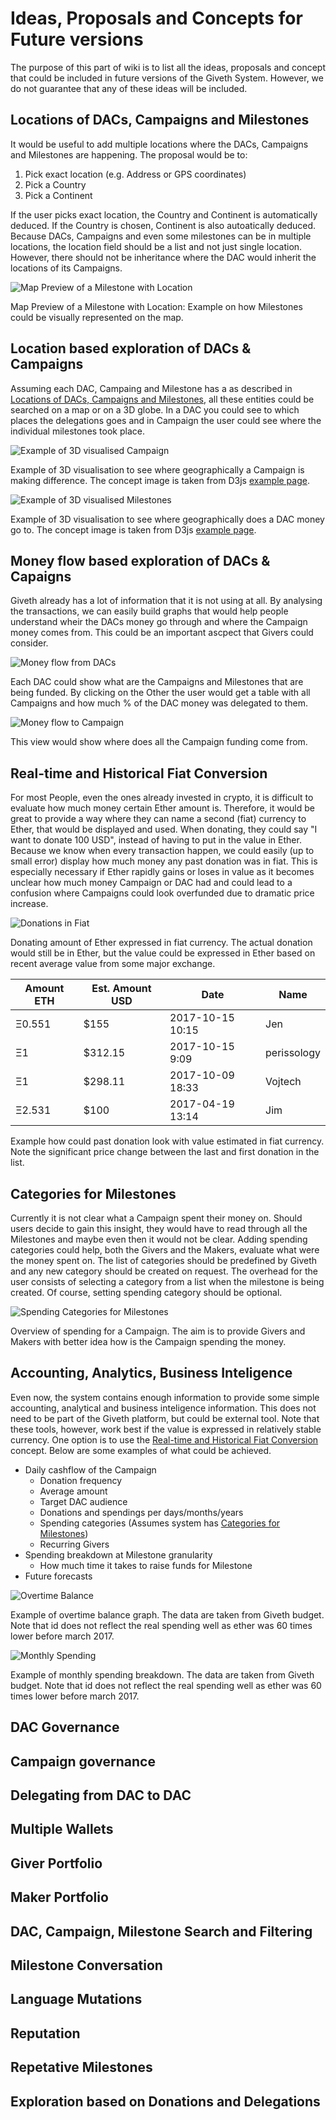 # Ideas, Proposals and Concepts for Future versions

The purpose of this part of wiki is to list all the ideas, proposals and concept that could be included in future versions of the Giveth System. However, we do not guarantee that any of these ideas will be included.

## <a name="future-location">Locations of DACs, Campaigns and Milestones</a>
It would be useful to add multiple locations where the DACs, Campaigns and Milestones are happening. The proposal would be to:

1. Pick exact location (e.g. Address or GPS coordinates)
2. Pick a Country
3. Pick a Continent

If the user picks exact location, the Country and Continent is automatically deduced. If the Country is chosen, Continent is also autoatically deduced. Because DACs, Campaigns and even some milestones can be in multiple locations, the location field should be a list and not just single location. However, there should not be inheritance where the DAC would inherit the locations of its Campaigns.

![Map Preview of a Milestone with Location](../images/future/location.svg)

<a name="fig-location-map">Map Preview of a Milestone with Location</a>: Example on how Milestones could be visually represented on the map.

## <a name="future-location-exploration">Location based exploration of DACs & Campaigns</a>
Assuming each DAC, Campaing and Milestone has a as described in [Locations of DACs, Campaigns and Milestones](#future-location), all these entities could be searched on a map or on a 3D globe. In a DAC you could see to which places the delegations goes and in Campaign the user could see where the individual milestones took place.

![Example of 3D visualised Campaign](../images/future/location-exploration.png)

<a name="fig-location-exploration-campaign">Example of 3D visualisation to see where geographically a Campaign is making difference.</a> The concept image is taken from D3js [example page](https://bl.ocks.org/mbostock/4183330).

![Example of 3D visualised Milestones](../images/future/location-exploration-dac.png)

<a name="fig-location-exploration-dac">Example of 3D visualisation to see where  geographically does a DAC money go to.</a> The concept image is taken from D3js [example page](http://mbostock.github.io/d3/talk/20111116/airports.html).

## <a name="future-money-exploration">Money flow based exploration of DACs & Capaigns</a>

Giveth already has a lot of information that it is not using at all. By analysing the transactions, we can easily build graphs that would help people understand wheir the DACs money go through and where the Campaign money comes from. This could be an important ascpect that Givers could consider.

![Money flow from DACs](../images/future/money-flow-dac.svg)

<a name="fig-money-flow-DAC">Each DAC could show what are the Campaigns and Milestones that are being funded. By clicking on the Other the user would get a table with all Campaigns and how much % of the DAC money was delegated to them.</a>

![Money flow to Campaign](../images/future/money-flow-campaign.svg)

<a name="fig-money-flow-campaign">This view would show where does all the Campaign funding come from.</a>

## <a name="future-money-conversion">Real-time and Historical Fiat Conversion</a>

For most People, even the ones already invested in crypto, it is difficult to evaluate how much money certain Ether amount is. Therefore, it would be great to provide a way where they can name a second (fiat) currency to Ether, that would be displayed and used. When donating, they could say "I want to donate 100 USD", instead of having to put in the value in Ether. Because we know when every transaction happen, we could easily (up to small error) display how much money any past donation was in fiat. This is especially necessary if Ether rapidly gains or loses in value as it becomes unclear how much money Campaign or DAC had and could lead to a confusion where Campaigns could look overfunded due to dramatic price increase.

![Donations in Fiat](../images/future/fiat-donation.svg)

<a name="fig-fiat-donation">Donating amount of Ether expressed in fiat currency.</a> The actual donation would still be in Ether, but the value could be expressed in Ether based on recent average value from some major exchange.

Amount ETH | Est. Amount USD | Date             |  Name |
-----------|-----------------|------------------|-------|
Ξ0.551     | $155            | 2017-10-15 10:15 | Jen
Ξ1         | $312.15         | 2017-10-15 9:09  | perissology
Ξ1         | $298.11         | 2017-10-09 18:33 | Vojtech
Ξ2.531     | $100            | 2017-04-19 13:14 | Jim

<a name="table-fiat-dac-donation">Example how could past donation look with value estimated in fiat currency</a>. Note the significant price change between the last and first donation in the list.

## <a name="future-categories">Categories for Milestones</a>

Currently it is not clear what a Campaign spent their money on. Should users decide to gain this insight, they would have to read through all the Milestones and maybe even then it would not be clear. Adding spending categories could help, both the Givers and the Makers, evaluate what were the money spent on. The list of categories should be predefined by Giveth and any new category should be created on request. The overhead for the user consists of selecting a category from a list when the milestone is being created. Of course, setting spending category should be optional.

![Spending Categories for Milestones](../images/future/categories.svg)

<a name="fig-categories">Overview of spending for a Campaign.</a> The aim is to provide Givers and Makers with better idea how is the Campaign spending the money.

## <a name="future-accounting">Accounting, Analytics, Business Inteligence</a>

Even now, the system contains enough information to provide some simple accounting, analytical and business inteligence information. This does not need to be part of the Giveth platform, but could be external tool. Note that these tools, however, work best if the value is expressed in relatively stable currency. One option is to use the [Real-time and Historical Fiat Conversion](future-money-conversion) concept. Below are some examples of what could be achieved.

- Daily cashflow of the Campaign
  - Donation frequency
  - Average amount
  - Target DAC audience
  - Donations and spendings per days/months/years
  - Spending categories (Assumes system has [Categories for Milestones](#future-categories))
  - Recurring Givers
- Spending breakdown at Milestone granularity
  - How much time it takes to raise funds for Milestone
- Future forecasts

![Overtime Balance](../images/future/analytics-overtime.svg)

<a name="fig-fiat-donation">Example of overtime balance graph.</a> The data are taken from Giveth budget. Note that id does not reflect the real spending well as ether was 60 times lower before march 2017.

![Monthly Spending](../images/future/analytics-monthly-spending.svg)

<a name="fig-fiat-donation">Example of monthly spending breakdown.</a> The data are taken from Giveth budget. Note that id does not reflect the real spending well as ether was 60 times lower before march 2017.

## DAC Governance

## Campaign governance

## Delegating from DAC to DAC

## Multiple Wallets

## Giver Portfolio

## Maker Portfolio

## DAC, Campaign, Milestone Search and Filtering

## Milestone Conversation

## Language Mutations

## Reputation

## Repetative Milestones

## Exploration based on Donations and Delegations
